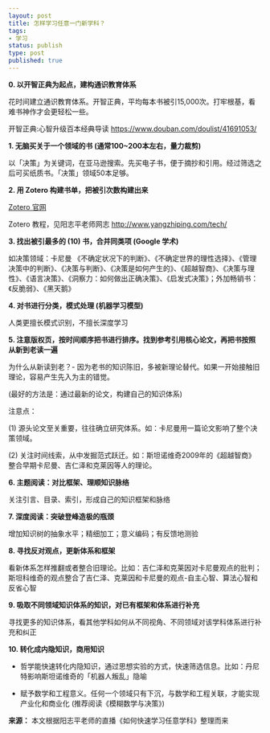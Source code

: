 ```yaml
---
layout: post
title: 怎样学习任意一门新学科？
tags: 
- 学习
status: publish
type: post
published: true
---
```


**0. 以开智正典为起点，建构通识教育体系**

花时间建立通识教育体系。开智正典，平均每本书被引15,000次。打牢根基，看难书神作才会更轻松一些。

开智正典:心智升级百本经典导读 <https://www.douban.com/doulist/41691053/>

**1. 无脑买关于一个领域的书 (通常100~200本左右，量力裁剪)**

以「决策」为关键词，在亚马逊搜索。先买电子书，便于摘抄和引用。经过筛选之后可买纸质书。「决策」领域50本足够。

**2. 用 Zotero 构建书单，把被引次数构建出来**

[Zotero 官网](https://www.zotero.org)

Zotero 教程，见阳志平老师网志 <http://www.yangzhiping.com/tech/>

**3. 找出被引最多的 (10) 书，合并同类项 (Google 学术)**

如决策领域：卡尼曼 《不确定状况下的判断》、《不确定世界的理性选择》、《管理决策中的判断》、《决策与判断》、《决策是如何产生的》、《超越智商》、《决策与理性》、《语言决策》、《洞察力：如何做出正确决策》、《启发式决策》；外加畅销书：《反脆弱》、《黑天鹅》

**4. 对书进行分类，模式处理 (机器学习模型)**

人类更擅长模式识别，不擅长深度学习

**5. 注意版权页，按时间顺序把书进行排序。找到参考引用核心论文，再把书按照从新到老读一遍**

为什么从新读到老？- 因为老书的知识陈旧，多被新理论替代。如果一开始接触旧理论，容易产生先入为主的错觉。

(最好的方法是：通过最新的论文，构建自己的知识体系)

注意点：

(1) 源头论文至关重要，往往确立研究体系。如：卡尼曼用一篇论文影响了整个决策领域。

(2) 关注时间线索，从中发掘范式跃迁。如：斯坦诺维奇2009年的《超越智商》整合早期卡尼曼、吉仁泽和克莱因等人的理论。

**6. 主题阅读：对比框架、理顺知识脉络**

关注引言、目录、索引，形成自己的知识框架和脉络

**7. 深度阅读：突破登峰造极的瓶颈**

增加知识树的抽象水平；精细加工；意义编码；有反馈地测验

**8. 寻找反对观点，更新体系和框架**

看新体系怎样推翻或者整合旧理论。比如：吉仁泽和克莱因对卡尼曼观点的批判；斯坦科维奇的观点整合了吉仁泽、克莱因和卡尼曼的观点-自主心智、算法心智和反省心智

**9. 吸取不同领域知识体系的知识，对已有框架和体系进行补充**

寻找更多的知识体系，看其他学科如何从不同视角、不同领域对该学科体系进行补充和纠正

**10. 转化成内隐知识，商用知识**

- 哲学能快速转化内隐知识，通过思想实验的方式，快速筛选信息。比如：丹尼特影响斯坦诺维奇的「机器人叛乱」隐喻

- 赋予数学和工程意义。任何一个领域只有下沉，与数学和工程关联，才能实现产业化和商业化
(推荐阅读《模糊数学与决策》)

**来源：** 本文根据阳志平老师的直播《如何快速学习任意学科》整理而来
